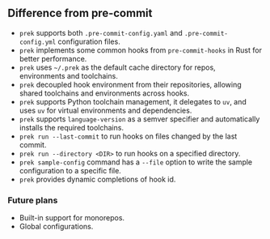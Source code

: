## Difference from pre-commit

- `prek` supports both `.pre-commit-config.yaml` and `.pre-commit-config.yml` configuration files.
- `prek` implements some common hooks from `pre-commit-hooks` in Rust for better performance.
- `prek` uses `~/.prek` as the default cache directory for repos, environments and toolchains.
- `prek` decoupled hook environment from their repositories, allowing shared toolchains and environments across hooks.
- `prek` supports Python toolchain management, it delegates to `uv`, and uses `uv` for virtual environments and dependencies.
- `prek` supports `language-version` as a semver specifier and automatically installs the required toolchains.
- `prek run --last-commit` to run hooks on files changed by the last commit.
- `prek run --directory <DIR>` to run hooks on a specified directory.
- `prek sample-config` command has a `--file` option to write the sample configuration to a specific file.
- `prek` provides dynamic completions of hook id.

### Future plans

- Built-in support for monorepos.
- Global configurations.
